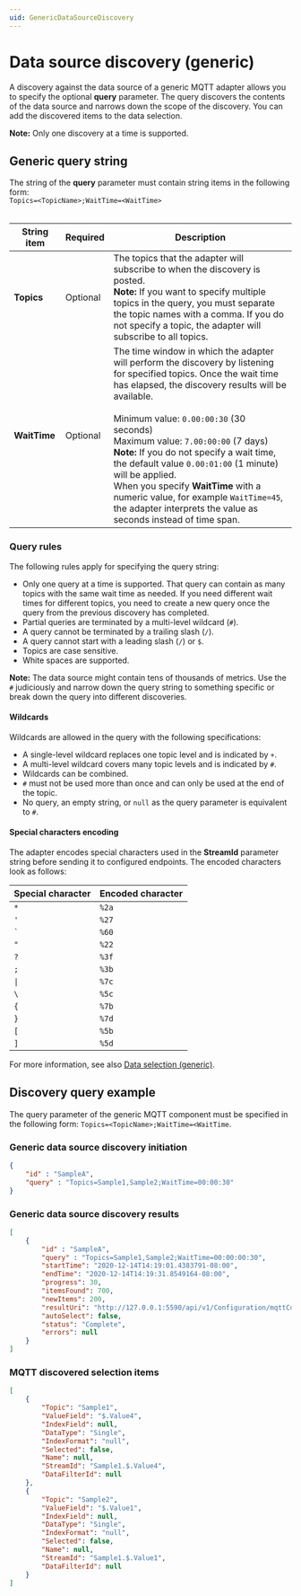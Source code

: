 ```yaml
---
uid: GenericDataSourceDiscovery
---
```


# Data source discovery (generic)

A discovery against the data source of a generic MQTT adapter allows you to specify the optional **query** parameter. The query discovers the contents of the data source and narrows down the scope of the discovery. You can add the discovered items to the data selection.

**Note:** Only one discovery at a time is supported.

## Generic query string

The string of the **query** parameter must contain string items in the following form: <br>`Topics=<TopicName>;WaitTime=<WaitTime>`<br><br>

| String item      | Required | Description |
|------------------|----------|-------------|
| **Topics**       | Optional |  The topics that the adapter will subscribe to when the discovery is posted.<br>**Note:** If you want to specify multiple topics in the query, you must separate the topic names with a comma. If you do not specify a topic, the adapter will subscribe to all topics. |
| **WaitTime**     | Optional |  The time window in which the adapter will perform the discovery by listening for specified topics. Once the wait time has elapsed, the discovery results will be available.<br><br>Minimum value: `0.00:00:30` (30 seconds)<br>Maximum value: `7.00:00:00` (7 days)<br>**Note:** If you do not specify a wait time, the default value `0.00:01:00` (1 minute) will be applied.<br>When you specify **WaitTime** with a numeric value, for example `WaitTime=45`, the adapter interprets the value as seconds instead of time span.          |

### Query rules

The following rules apply for specifying the query string:

- Only one query at a time is supported. That query can contain as many topics with the same wait time as needed. If you need different wait times for different topics, you need to create a new query once the query from the previous discovery has completed.
- Partial queries are terminated by a multi-level wildcard (`#`).
- A query cannot be terminated by a trailing slash (`/`).
- A query cannot start with a leading slash (`/`) or `$`.
- Topics are case sensitive.
- White spaces are supported.

**Note:** The data source might contain tens of thousands of metrics. Use the `#` judiciously and narrow down the query string to something specific or break down the query into different discoveries.

#### Wildcards

Wildcards are allowed in the query with the following specifications:

- A single-level wildcard replaces one topic level and is indicated by `+`.
- A multi-level wildcard covers many topic levels and is indicated by `#`.
- Wildcards can be combined.
- `#` must not be used more than once and can only be used at the end of the topic.
- No query, an empty string, or `null` as the query parameter is equivalent to `#`.

#### Special characters encoding

The adapter encodes special characters used in the **StreamId** parameter string before sending it to configured endpoints. The encoded characters look as follows:

| Special character | Encoded character |
|-------------------|-----------------------|
| `*`               | `%2a`                 |
| `'`              | `%27`                 |
| `` ` ``           | `%60`                 |
| `"`               | `%22`                 |
| `?`               | `%3f`                 |
| `;`               | `%3b`                 |
| `\|`               | `%7c`                 |
| `\`              | `%5c`                 |
| `{`               | `%7b`                 |
| `}`               | `%7d`                 |
| `[`               | `%5b`                 |
| `]`               | `%5d`                 |

For more information, see also [Data selection (generic)](xref:PIAdapterForMQTTDataSelectionConfiguration#mqtt-data-selection-parameters).

## Discovery query example

The query parameter of the generic MQTT component must be specified in the following form:
`Topics=<TopicName>;WaitTime=<WaitTime`.

### Generic data source discovery initiation

```json
{
	"id" : "SampleA",
	"query" : "Topics=Sample1,Sample2;WaitTime=00:00:30"
}
```

### Generic data source discovery results

```json
[
    {
	    "id" : "SampleA",
	    "query" : "Topics=Sample1,Sample2;WaitTime=00:00:00:30",
	    "startTime": "2020-12-14T14:19:01.4383791-08:00",
	    "endTime": "2020-12-14T14:19:31.8549164-08:00",
	    "progress": 30,
	    "itemsFound": 700,
	    "newItems": 200,
	    "resultUri": "http://127.0.0.1:5590/api/v1/Configuration/mqttComponentId/Discoveries/40/result",
	    "autoSelect": false,
	    "status": "Complete",
	    "errors": null
	}
]
```

### MQTT discovered selection items

```json
[
    {
        "Topic": "Sample1",
        "ValueField": "$.Value4",
        "IndexField": null,
        "DataType": "Single",
        "IndexFormat": "null",
        "Selected": false,
        "Name": null,
        "StreamId": "Sample1.$.Value4",
        "DataFilterId": null
    },
    {
        "Topic": "Sample2",
        "ValueField": "$.Value1",
        "IndexField": null,
        "DataType": "Single",
        "IndexFormat": "null",
        "Selected": false,
        "Name": null,
        "StreamId": "Sample1.$.Value1",
        "DataFilterId": null
    }
]
```